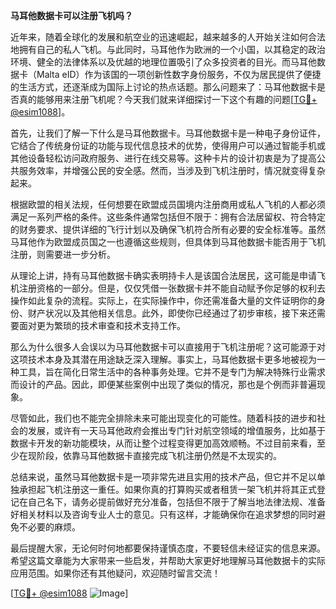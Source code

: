 **马耳他数据卡可以注册飞机吗？**

近年来，随着全球化的发展和航空业的迅速崛起，越来越多的人开始关注如何合法地拥有自己的私人飞机。与此同时，马耳他作为欧洲的一个小国，以其稳定的政治环境、健全的法律体系以及优越的地理位置吸引了众多投资者的目光。而马耳他数据卡（Malta eID）作为该国的一项创新性数字身份服务，不仅为居民提供了便捷的生活方式，还逐渐成为国际上讨论的热点话题。那么问题来了：马耳他数据卡是否真的能够用来注册飞机呢？今天我们就来详细探讨一下这个有趣的问题[[TG💪+ @esim1088](https://t.me/s/esim1088)]。

首先，让我们了解一下什么是马耳他数据卡。马耳他数据卡是一种电子身份证件，它结合了传统身份证的功能与现代信息技术的优势，使得用户可以通过智能手机或其他设备轻松访问政府服务、进行在线交易等。这种卡片的设计初衷是为了提高公共服务效率，并增强公民的安全感。然而，当涉及到飞机注册时，情况就变得复杂起来。

根据欧盟的相关法规，任何想要在欧盟成员国境内注册商用或私人飞机的人都必须满足一系列严格的条件。这些条件通常包括但不限于：拥有合法居留权、符合特定的财务要求、提供详细的飞行计划以及确保飞机符合所有必要的安全标准等。虽然马耳他作为欧盟成员国之一也遵循这些规则，但具体到马耳他数据卡能否用于飞机注册，则需要进一步分析。

从理论上讲，持有马耳他数据卡确实表明持卡人是该国合法居民，这可能是申请飞机注册资格的一部分。但是，仅仅凭借一张数据卡并不能自动赋予你足够的权利去操作如此复杂的流程。实际上，在实际操作中，你还需准备大量的文件证明你的身份、财产状况以及其他相关信息。此外，即使你已经通过了初步审核，接下来还需要面对更为繁琐的技术审查和技术支持工作。

那么为什么很多人会误以为马耳他数据卡可以直接用于飞机注册呢？这可能源于对这项技术本身及其潜在用途缺乏深入理解。事实上，马耳他数据卡更多地被视为一种工具，旨在简化日常生活中的各种事务处理。它并不是专门为解决特殊行业需求而设计的产品。因此，即便某些案例中出现了类似的情况，那也是个例而非普遍现象。

尽管如此，我们也不能完全排除未来可能出现变化的可能性。随着科技的进步和社会的发展，或许有一天马耳他政府会推出专门针对航空领域的增值服务，比如基于数据卡开发的新功能模块，从而让整个过程变得更加高效顺畅。不过目前来看，至少在现阶段，依靠马耳他数据卡直接完成飞机注册仍然是不太现实的。

总结来说，虽然马耳他数据卡是一项非常先进且实用的技术产品，但它并不足以单独承担起飞机注册这一重任。如果你真的打算购买或者租赁一架飞机并将其正式登记在自己名下，请务必提前做好充分准备，包括但不限于了解当地法律法规、准备好相关材料以及咨询专业人士的意见。只有这样，才能确保你在追求梦想的同时避免不必要的麻烦。

最后提醒大家，无论何时何地都要保持谨慎态度，不要轻信未经证实的信息来源。希望这篇文章能为大家带来一些启发，并帮助大家更好地理解马耳他数据卡的实际应用范围。如果你还有其他疑问，欢迎随时留言交流！

[[TG💪+ @esim1088](https://t.me/s/esim1088) ![Image](https://i.postimg.cc/4NQfJmqS/Snipaste-2025-05-13-00-14-12.png)]